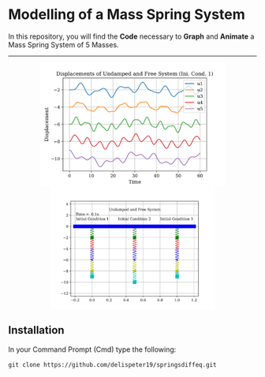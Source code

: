 # Modelling of a Mass Spring System

In this repository, you will find the <b>Code</b> necessary to <b>Graph</b> and <b>Animate</b> a Mass Spring System of 5 Masses. 

<hr>

<div align="center">
	<img align="middle" height="250px" src="Assets\D1.png" />
	<img align="middle" height="250px" src="Assets\UndampedFreeAni.jpg" />
</div>

## Installation
In your Command Prompt (Cmd) type the following:
```
git clone https://github.com/delispeter19/springsdiffeq.git
```